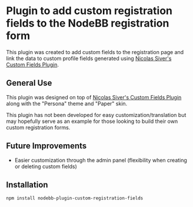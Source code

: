 # Plugin to add custom registration fields to the NodeBB registration form

This plugin was created to add custom fields to the registration page and link the data to custom profile fields generated using [Nicolas Siver's Custom Fields Plugin](https://github.com/NicolasSiver/nodebb-plugin-ns-custom-fields).

## General Use

This plugin was designed on top of [Nicolas Siver's Custom Fields Plugin](https://github.com/NicolasSiver/nodebb-plugin-ns-custom-fields) along with the "Persona" theme and "Paper" skin.

This plugin has not been developed for easy customization/translation but may hopefully serve as an example for those looking to build their own custom registration forms.

## Future Improvements

- Easier customization through the admin panel (flexibility when creating or deleting custom fields)

## Installation

    npm install nodebb-plugin-custom-registration-fields

